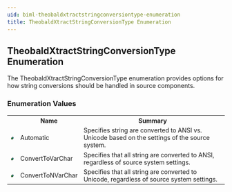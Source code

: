 ```yaml
---
uid: biml-theobaldxtractstringconversiontype-enumeration
title: TheobaldXtractStringConversionType Enumeration
---
```


## TheobaldXtractStringConversionType Enumeration

<div class="LanguageSummary"><div class ="SummaryItem">The TheobaldXtractStringConversionType enumeration provides options for how string conversions should be handled in source components.</div></div>
<div class="EnumValueGroup">

### Enumeration Values

<table id="EnumValue" class="MemberList"><tbody><tr><th class="MemberTypeIconColumnHeader">&nbsp;</th><th class="MemberNameColumnHeader">Name</th><th class="MemberSummaryColumnHeader">Summary</th></tr><tr class="cd0"><td align="center" class="MemberTypeIcon"><img src="enumValue.png"></img></td><td class="MemberName">Automatic</td><td class="MemberSummary"><div class ="SummaryItem">Specifies string are converted to ANSI vs. Unicode based on the settings of the source system.</div></td></tr><tr class="cd1"><td align="center" class="MemberTypeIcon"><img src="enumValue.png"></img></td><td class="MemberName">ConvertToVarChar</td><td class="MemberSummary"><div class ="SummaryItem">Specifies that all string are converted to ANSI, regardless of source system settings.</div></td></tr><tr class="cd0"><td align="center" class="MemberTypeIcon"><img src="enumValue.png"></img></td><td class="MemberName">ConvertToNVarChar</td><td class="MemberSummary"><div class ="SummaryItem">Specifies that all string are converted to Unicode, regardless of source system settings.</div></td></tr></tbody></table>
</div>